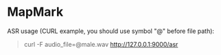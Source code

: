 # MapMark
ASR usage (CURL example, you should use symbol "@" before file path):
>curl -F audio_file=@male.wav http://127.0.0.1:9000/asr
